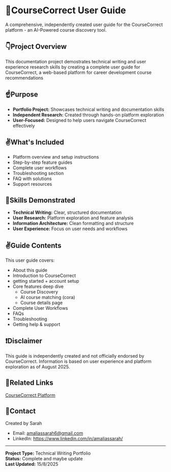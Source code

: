 # 👋CourseCorrect User Guide

A comprehensive, independently created user guide for the CourseCorrect platform - an AI-Powered course discovery tool.

## 👇Project Overview
This documentation project demostrates technical writing and user experience research skills by creating a complete user guide for CourseCorrect, a web-based platform for career development course recommendations

## ☝️Purpose
- **Portfolio Project:** Showcases technical writing and documentation skills
- **Independent Research:** Created through hands-on platform exploration
- **User-Focused:** Designed to help users navigate CourseCorrect effectively

## ✌️What's Included
- Platform overview and setup instructions
- Step-by-step feature guides
- Complete user workflows
- Troubleshooting section
- FAQ with solutions
- Support resources

## 💪Skills Demonstrated
- **Technical Writing:** Clear, structured documentation
- **User Research:** Platform exploration and feature analysis
- **Information Architecture:** Clean formatting and structure
- **User Experience:** Focus on user needs and workflows

## ✌️Guide Contents
This user guide covers:
- About this guide
- Introduction to CourseCorrect
- getting started + account setup
- Core features deep dive
  - Course Discovery
  - AI course matching (cora)
  - Course details page
- Complete User Workflows
- FAQs
- Troubleshooting
- Getting help & support

## ❗Disclaimer
This guide is independently created and not officially endorsed by CourseCorrect. Information is based on user experience and platform exploration as of August 2025.

## 🔗Related Links
[CourseCorrect Platform](https://coursecorrect.fyi)

## 📍Contact
Created by Sarah
- Email: amaliassarah6@gmail.com
- LinkedIn: https://www.linkedin.com/in/amaliassarah/

---
**Project Type:** Technical Writing Portfolio
<br>**Status:** Complete and maybe update
<br>**Last Updated:** 15/8/2025
  
